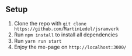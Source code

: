 ## Setup

1. Clone the repo with `git clone https://github.com/MartinLedel/jsramverk`
2. Run `npm install` to install all dependencies
3. Run `yarn run start`
4. Enjoy the me-page on `http://localhost:3000/`
